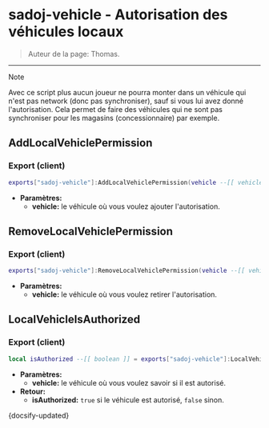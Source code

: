 # sadoj-vehicle - Autorisation des véhicules locaux

> Auteur de la page: Thomas.

---
> [!note]
> Avec ce script plus aucun joueur ne pourra monter dans un véhicule qui n'est pas network (donc pas synchroniser), sauf si vous lui avez donné l'autorisation. Cela permet de faire des véhicules qui ne sont pas synchroniser pour les magasins (concessionnaire) par exemple.

## AddLocalVehiclePermission
<!-- tabs:start -->
### **Export (client)**
```lua
exports["sadoj-vehicle"]:AddLocalVehiclePermission(vehicle --[[ vehicle ]])
```
* **Paramètres:**
  * **vehicle:** le véhicule où vous voulez ajouter l'autorisation.

<!-- tabs:end -->

## RemoveLocalVehiclePermission
<!-- tabs:start -->
### **Export (client)**
```lua
exports["sadoj-vehicle"]:RemoveLocalVehiclePermission(vehicle --[[ vehicle ]])
```
* **Paramètres:**
  * **vehicle:** le véhicule où vous voulez retirer l'autorisation.
<!-- tabs:end -->

## LocalVehicleIsAuthorized
<!-- tabs:start -->
### **Export (client)**
```lua
local isAuthorized --[[ boolean ]] = exports["sadoj-vehicle"]:LocalVehicleIsAuthorized(vehicle --[[ vehicle ]])
```
* **Paramètres:**
  * **vehicle:** le véhicule où vous voulez savoir si il est autorisé.
* **Retour:**
  * **isAuthorized:** `true` si le véhicule est autorisé, `false` sinon.
<!-- tabs:end -->

{docsify-updated}
